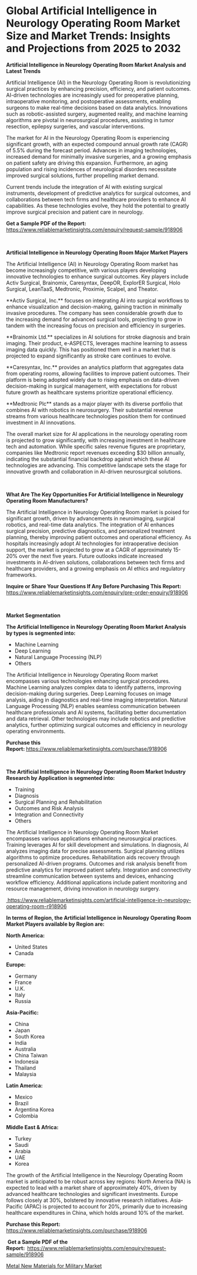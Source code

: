<p><h1>Global Artificial Intelligence in Neurology Operating Room Market Size and Market Trends: Insights and Projections from 2025 to 2032</h1></p><p><strong>Artificial Intelligence in Neurology Operating Room Market Analysis and Latest Trends</strong></p>
<p><p>Artificial Intelligence (AI) in the Neurology Operating Room is revolutionizing surgical practices by enhancing precision, efficiency, and patient outcomes. AI-driven technologies are increasingly used for preoperative planning, intraoperative monitoring, and postoperative assessments, enabling surgeons to make real-time decisions based on data analytics. Innovations such as robotic-assisted surgery, augmented reality, and machine learning algorithms are pivotal in neurosurgical procedures, assisting in tumor resection, epilepsy surgeries, and vascular interventions.</p><p>The market for AI in the Neurology Operating Room is experiencing significant growth, with an expected compound annual growth rate (CAGR) of 5.5% during the forecast period. Advances in imaging technologies, increased demand for minimally invasive surgeries, and a growing emphasis on patient safety are driving this expansion. Furthermore, an aging population and rising incidences of neurological disorders necessitate improved surgical solutions, further propelling market demand. </p><p>Current trends include the integration of AI with existing surgical instruments, development of predictive analytics for surgical outcomes, and collaborations between tech firms and healthcare providers to enhance AI capabilities. As these technologies evolve, they hold the potential to greatly improve surgical precision and patient care in neurology.</p></p>
<p><strong>Get a Sample PDF of the Report:&nbsp;</strong> <a href="https://www.reliablemarketinsights.com/enquiry/request-sample/918906?utm_campaign=2667&utm_medium=2&utm_source=Github&utm_content=ia&utm_term=07032025&utm_id=artificial-intelligence-in-neurology-operating-room">https://www.reliablemarketinsights.com/enquiry/request-sample/918906</a></p>
<p>&nbsp;</p>
<p><strong>Artificial Intelligence in Neurology Operating Room Major Market Players</strong></p>
<p><p>The Artificial Intelligence (AI) in Neurology Operating Room market has become increasingly competitive, with various players developing innovative technologies to enhance surgical outcomes. Key players include Activ Surgical, Brainomix, Caresyntax, DeepOR, ExplorER Surgical, Holo Surgical, LeanTaaS, Medtronic, Proximie, Scalpel, and Theator.</p><p>**Activ Surgical, Inc.** focuses on integrating AI into surgical workflows to enhance visualization and decision-making, gaining traction in minimally invasive procedures. The company has seen considerable growth due to the increasing demand for advanced surgical tools, projecting to grow in tandem with the increasing focus on precision and efficiency in surgeries.</p><p>**Brainomix Ltd.** specializes in AI solutions for stroke diagnosis and brain imaging. Their product, e-ASPECTS, leverages machine learning to assess imaging data quickly. This has positioned them well in a market that is projected to expand significantly as stroke care continues to evolve.</p><p>**Caresyntax, Inc.** provides an analytics platform that aggregates data from operating rooms, allowing facilities to improve patient outcomes. Their platform is being adopted widely due to rising emphasis on data-driven decision-making in surgical management, with expectations for robust future growth as healthcare systems prioritize operational efficiency.</p><p>**Medtronic Plc** stands as a major player with its diverse portfolio that combines AI with robotics in neurosurgery. Their substantial revenue streams from various healthcare technologies position them for continued investment in AI innovations.</p><p>The overall market size for AI applications in the neurology operating room is projected to grow significantly, with increasing investment in healthcare tech and automation. While specific sales revenue figures are proprietary, companies like Medtronic report revenues exceeding $30 billion annually, indicating the substantial financial backdrop against which these AI technologies are advancing. This competitive landscape sets the stage for innovative growth and collaboration in AI-driven neurosurgical solutions.</p></p>
<p>&nbsp;</p>
<p><strong>What Are The Key Opportunities For Artificial Intelligence in Neurology Operating Room Manufacturers?</strong></p>
<p><p>The Artificial Intelligence in Neurology Operating Room market is poised for significant growth, driven by advancements in neuroimaging, surgical robotics, and real-time data analytics. The integration of AI enhances surgical precision, predictive diagnostics, and personalized treatment planning, thereby improving patient outcomes and operational efficiency. As hospitals increasingly adopt AI technologies for intraoperative decision support, the market is projected to grow at a CAGR of approximately 15-20% over the next five years. Future outlooks indicate increased investments in AI-driven solutions, collaborations between tech firms and healthcare providers, and a growing emphasis on AI ethics and regulatory frameworks.</p></p>
<p><strong>Inquire or Share Your Questions If Any Before Purchasing This Report:</strong> <a href="https://www.reliablemarketinsights.com/enquiry/pre-order-enquiry/918906?utm_campaign=2667&utm_medium=2&utm_source=Github&utm_content=ia&utm_term=07032025&utm_id=artificial-intelligence-in-neurology-operating-room">https://www.reliablemarketinsights.com/enquiry/pre-order-enquiry/918906</a></p>
<p>&nbsp;</p>
<p><strong>Market Segmentation</strong></p>
<p><strong>The Artificial Intelligence in Neurology Operating Room Market Analysis by types is segmented into:</strong></p>
<p><ul><li>Machine Learning</li><li>Deep Learning</li><li>Natural Language Processing (NLP)</li><li>Others</li></ul></p>
<p><p>The Artificial Intelligence in Neurology Operating Room market encompasses various technologies enhancing surgical procedures. Machine Learning analyzes complex data to identify patterns, improving decision-making during surgeries. Deep Learning focuses on image analysis, aiding in diagnostics and real-time imaging interpretation. Natural Language Processing (NLP) enables seamless communication between healthcare professionals and AI systems, facilitating better documentation and data retrieval. Other technologies may include robotics and predictive analytics, further optimizing surgical outcomes and efficiency in neurology operating environments.</p></p>
<p><strong>Purchase this Report:&nbsp;</strong><a href="https://www.reliablemarketinsights.com/purchase/918906?utm_campaign=2667&utm_medium=2&utm_source=Github&utm_content=ia&utm_term=07032025&utm_id=artificial-intelligence-in-neurology-operating-room">https://www.reliablemarketinsights.com/purchase/918906</a></p>
<p>&nbsp;</p>
<p><strong>The Artificial Intelligence in Neurology Operating Room Market Industry Research by Application is segmented into:</strong></p>
<p><ul><li>Training</li><li>Diagnosis</li><li>Surgical Planning and Rehabilitation</li><li>Outcomes and Risk Analysis</li><li>Integration and Connectivity</li><li>Others</li></ul></p>
<p><p>The Artificial Intelligence in Neurology Operating Room Market encompasses various applications enhancing neurosurgical practices. Training leverages AI for skill development and simulations. In diagnosis, AI analyzes imaging data for precise assessments. Surgical planning utilizes algorithms to optimize procedures. Rehabilitation aids recovery through personalized AI-driven programs. Outcomes and risk analysis benefit from predictive analytics for improved patient safety. Integration and connectivity streamline communication between systems and devices, enhancing workflow efficiency. Additional applications include patient monitoring and resource management, driving innovation in neurology surgery.</p></p>
<p><a href="https://www.reliablemarketinsights.com/artificial-intelligence-in-neurology-operating-room-r918906?utm_campaign=2667&utm_medium=2&utm_source=Github&utm_content=ia&utm_term=07032025&utm_id=artificial-intelligence-in-neurology-operating-room">&nbsp;https://www.reliablemarketinsights.com/artificial-intelligence-in-neurology-operating-room-r918906</a></p>
<p><strong>In terms of Region, the Artificial Intelligence in Neurology Operating Room Market Players available by Region are:</strong></p>
<p>
    <p> <strong> North America: </strong>
        <ul>
            <li>United States</li>
            <li>Canada</li>
        </ul>
        </p> 
    <p> <strong> Europe: </strong>
        <ul>
            <li>Germany</li>
            <li>France</li>
            <li>U.K.</li>
            <li>Italy</li>
            <li>Russia</li>
        </ul>
        </p> 
    <p> <strong> Asia-Pacific: </strong>
        <ul>
            <li>China</li>
            <li>Japan</li>
            <li>South Korea</li>
            <li>India</li>
            <li>Australia</li>
            <li>China Taiwan</li>
            <li>Indonesia</li>
            <li>Thailand</li>
            <li>Malaysia</li>
        </ul>
        </p> 
    <p> <strong> Latin America: </strong>
        <ul>
            <li>Mexico</li>
            <li>Brazil</li>
            <li>Argentina Korea</li>
            <li>Colombia</li>
        </ul>
        </p> 
    <p> <strong> Middle East & Africa: </strong>
        <ul>
            <li>Turkey</li>
            <li>Saudi</li>
            <li>Arabia</li>
            <li>UAE</li>
            <li>Korea</li>
        </ul>
    </p>
    </p>
<p><p>The growth of the Artificial Intelligence in the Neurology Operating Room market is anticipated to be robust across key regions: North America (NA) is expected to lead with a market share of approximately 40%, driven by advanced healthcare technologies and significant investments. Europe follows closely at 30%, bolstered by innovative research initiatives. Asia-Pacific (APAC) is projected to account for 20%, primarily due to increasing healthcare expenditures in China, which holds around 10% of the market.</p></p>
<p><strong>Purchase this Report: </strong><a href="https://www.reliablemarketinsights.com/purchase/918906?utm_campaign=2667&utm_medium=2&utm_source=Github&utm_content=ia&utm_term=07032025&utm_id=artificial-intelligence-in-neurology-operating-room">https://www.reliablemarketinsights.com/purchase/918906</a></p>
<p>&nbsp;<strong>Get a Sample PDF of the Report:&nbsp;&nbsp;</strong><a href="https://www.reliablemarketinsights.com/enquiry/request-sample/918906?utm_campaign=2667&utm_medium=2&utm_source=Github&utm_content=ia&utm_term=07032025&utm_id=artificial-intelligence-in-neurology-operating-room">https://www.reliablemarketinsights.com/enquiry/request-sample/918906</a></p>
<p><strong></strong></p>
<p><p><a href="https://github.com/shirleenfraker87/Market-Research-Report-List-1/blob/main/metal-new-materials-for-military-market.md?utm_campaign=2667&utm_medium=2&utm_source=Github&utm_content=ia&utm_term=07032025&utm_id=artificial-intelligence-in-neurology-operating-room">Metal New Materials for Military Market</a></p></p>